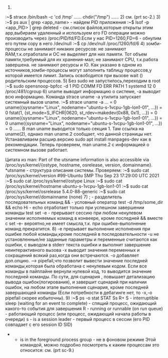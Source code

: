 1)
:~$ strace /bin/bash -c 'cd /tmp'
......
chdir("/tmp")
......
2) см. (prt sc-2.)
3) 
:~$ ps aux | grep <app_name> - найдем PID приложения
:~$ lsof -p <app_PID> | grep deleted - см.список файлов,которые открыты этим app,выбираем удаленный и используем его FD
операции можно производить через /proc/PID/fd/FD.Если у нас PID=1260,FD=6 - обнулим его путем copy в него /dev/null
:~$ cp /dev/null /proc/1260/fd/6
4)
зомби-процессы не занимают никаких ресурсов: 
не занимают RAM,т.к.отработали и ОС не выделяет для них памяти. Тот объем памяти,требуемый для их хранения-мал;
не занимают CPU, т.к.работа завершена.
не занимают ресурсы и IO. Как указано в одном из источников,зомби-процессы могут заполнить таблицу процессов,у которой имеется лимит. 
Запись освободится при вызове wait () родительским процессов.
5)
Без sudo не запустилось,переходим в root 
:~$ sudo opensnoop-bpfcc -d 1
PID    COMM               FD ERR PATH
1      systemd            12   0 /proc/481/cgroup
6)
uname выводит информацию о системе, -a выводит всю информацию.
Команда strace uname -a утилита запускает системный вызов uname.
:~$ strace uname -a
...                     = 0
uname({sysname="Linux", nodename="ubuntu-s-1vcpu-1gb-lon1-01", ...}) = 0
fstat(1, {st_mode=S_IFCHR|0620, st_rdev=makedev(0x88, 0x1), ...}) = 0
uname({sysname="Linux", nodename="ubuntu-s-1vcpu-1gb-lon1-01", ...}) = 0
uname({sysname="Linux", nodename="ubuntu-s-1vcpu-1gb-lon1-01", ...}) = 0
......
В man uname выводится только секция 1. 
Там ссылка на uname(2), однако man uname.2 сообщает, что данной страницы нет. 
Устанавливаем расшир.версию sudo apt install manpages-dev как в рекомендации. 
Теперь проверяем, man uname.2 с информацией о системном вызове работает.

Цитата из man:
Part of the utsname information is also accessible  via  /proc/sys/kernel/{ostype, hostname, osrelease, version, domainname}.
*utsname - структура описания системы.
Проверяем:
:~$ sudo cat /proc/sys/kernel/version
#99-Ubuntu SMP Thu Sep 23 17:29:00 UTC 2021
:~$ sudo cat /proc/sys/kernel/ostype
Linux
:~$ sudo cat /proc/sys/kernel/hostname
ubuntu-s-1vcpu-1gb-lon1-01
:~$ sudo cat /proc/sys/kernel/osrelease
5.4.0-88-generic
:~$ sudo cat /proc/sys/kernel/domainname
(none) 
7)
; - разделитель последовательных команд
&& - условный оператор 
test -d /tmp/some_dir && echo Hi - echo  отработает только при успешном завершении команды test
set -e - прерывает сессию при любом ненулевом значении исполняемых команд в конвеере, кроме последней
&&  вместе с set -e- вероятно,не имеет смысла,т.к. при ошибке-выполнение команд прекратится. 
8)
-e прерывает выполнение исполнения при ошибке любой команды,кроме последней в последовательности 
-u не установленные/не заданные параметры и переменные считаются как ошибки, с выводом в stderr текста ошибки и выполнит завершение неинтерактивного вызова
-x выводит значения переменных и сокращений всякий раз,когда они встречаются.
-o добавляет доп.опцию. --> pipefail,что позволит вывести значение последней команды,которая была обработана с ненулевым кодом. 
Если все команды в пайплайне вернули нулевой код, то выводится значение последней команды.
По сути, для сценария , повышает детализацию вывода ошибок(логирования), 
и завершит сценарий при наличии ошибок, на любом этапе выполнения сценария, кроме последней завершающей команды
(Если потребности в дебагинге нет, то -x,-o pipefail скорее избыточны).
9)
:~$ ps -o stat
STAT
Ss
R+
S - interruptible sleep (waiting for an event to complete) - спящий процесс, ожидающий какого-то события для завершения
R - running or runnable (on run queue) - работающий процесс (или процесс, ожидающий начала работы в очереди)
s - is a session leader - первый процесс в сессии (его PID совпадает с его session ID SID)
+ - is in the foreground process group - не в фоновом режиме
Этой командой, можно подробно посмотреть к каким процессам это относится: см. (prt sc-9.)
